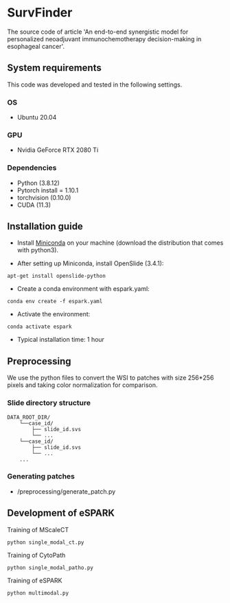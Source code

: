 # SurvFinder

The source code of article 'An end-to-end synergistic model for personalized neoadjuvant immunochemotherapy decision-making in esophageal cancer'.

## System requirements
This code was developed and tested in the following settings. 
### OS
- Ubuntu 20.04
### GPU
- Nvidia GeForce RTX 2080 Ti
### Dependencies
- Python (3.8.12)
- Pytorch install = 1.10.1
- torchvision (0.10.0)
- CUDA (11.3)
## Installation guide

- Install [Miniconda](https://docs.conda.io/en/latest/miniconda.html#linux-installers) on your machine (download the distribution that comes with python3).  
  
- After setting up Miniconda, install OpenSlide (3.4.1):  
```
apt-get install openslide-python
```
- Create a conda environment with espark.yaml:
```
conda env create -f espark.yaml
```  
- Activate the environment:
```
conda activate espark
```
- Typical installation time: 1 hour

## Preprocessing
We use the python files to convert the WSI to patches with size 256*256 pixels and taking color normalization for comparison.
### Slide directory structure
```
DATA_ROOT_DIR/
    └──case_id/
        ├── slide_id.svs
        └── ...
    └──case_id/
        ├── slide_id.svs
        └── ...
    ...
```
### Generating patches
- /preprocessing/generate_patch.py
## Development of eSPARK
Training of MScaleCT
```
python single_modal_ct.py
```
Training of CytoPath
```
python single_modal_patho.py
```
Training of eSPARK
```
python multimodal.py

